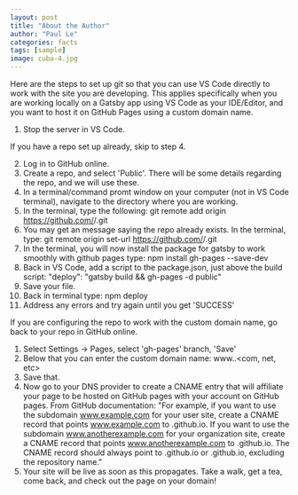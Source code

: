 ```yaml
---
layout: post
title: "About the Author"
author: "Paul Le"
categories: facts
tags: [sample]
image: cuba-4.jpg
---
```

Here are the steps to set up git so that you can use VS Code directly to work with the site you are developing.
This applies specifically when you are working locally on a Gatsby app using VS Code as your IDE/Editor, and you want to host it on GitHub Pages using a custom domain name.

1. Stop the server in VS Code.

If you have a repo set up already, skip to step 4.

2. Log in to GitHub online. 
3. Create a repo, and select 'Public'. There will be some details regarding the repo, and we will use these.
4. In a terminal/command promt window on your computer (not in VS Code terminal), navigate to the directory where you are working.
5. In the terminal, type the following: 
      git remote add origin https://github.com/<your-user-or-organization-name>/<repo-name>.git
6. You may get an message saying the repo already exists. In the terminal, type: 
      git remote origin set-url https://github.com/<your-user-or-organization-name>/<repo-name>.git
7. In the terminal, you will now install the package for gatsby to work smoothly with github pages type: 
      npm install gh-pages --save-dev
8. Back in VS Code, add a script to the package.json, just above the build script:
  "deploy": "gatsby build && gh-pages -d public"
9. Save your file.
10. Back in terminal type:
      npm deploy
11. Address any errors and try again until you get 'SUCCESS'

If you are configuring the repo to work with the custom domain name, go back to your repo in GitHub online.
  1. Select Settings -> Pages, select 'gh-pages' branch, 'Save'
  2. Below that you can enter the custom domain name: www.<your-domain>.<com, net, etc>
  3. Save that.
  4. Now go to your DNS provider to create a CNAME entry that will affiliate your page to be hosted on GitHub pages with your account on GitHub pages.
   From GitHub documentation: "For example, if you want to use the subdomain www.example.com for your user site, create a CNAME record that points www.example.com to <user>.github.io. If you want to use the subdomain www.anotherexample.com for your organization site, create a CNAME record that points www.anotherexample.com to <organization>.github.io. The CNAME record should always point to <user>.github.io or <organization>.github.io, excluding the repository name."
  5. Your site will be live as soon as this propagates. Take a walk, get a tea, come back, and check out the page on your domain!
  
